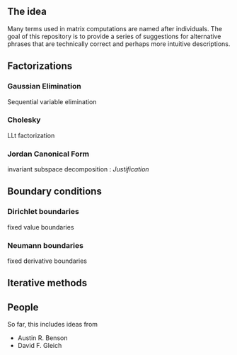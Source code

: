 ## The idea

Many terms used in matrix computations are named after individuals. The goal of this repository is to provide a series of suggestions for alternative phrases that are technically correct and perhaps more intuitive descriptions.

## Factorizations

### Gaussian Elimination
Sequential variable elimination 

### Cholesky 
LLt factorization 

### Jordan Canonical Form
invariant subspace decomposition
: *Justification* 


## Boundary conditions

### Dirichlet boundaries
fixed value boundaries 

### Neumann boundaries
fixed derivative boundaries

## Iterative methods


## People

So far, this includes ideas from
- Austin R. Benson
- David F. Gleich
